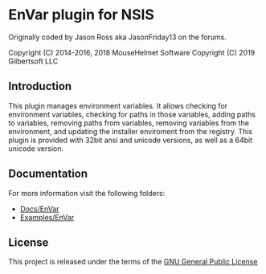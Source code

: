 # EnVar plugin for NSIS

Originally coded by Jason Ross aka JasonFriday13 on the forums.

Copyright (C) 2014-2016, 2018  MouseHelmet Software
Copyright (C) 2019             Gilbertsoft LLC

## Introduction

This plugin manages environment variables. It allows checking for environment
variables, checking for paths in those variables, adding paths to variables,
removing paths from variables, removing variables from the environment, and
updating the installer enviroment from the registry. This plugin is provided
with 32bit ansi and unicode versions, as well as a 64bit unicode version.

## Documentation

For more information visit the following folders:

* [Docs/EnVar](https://github.com/GsNSIS/EnVar/blob/master/Docs/EnVar/readme.txt)
* [Examples/EnVar](https://github.com/GsNSIS/EnVar/blob/master/Examples/EnVar/example.nsi)

## License

This project is released under the terms of the [GNU General Public License](LICENSE)
